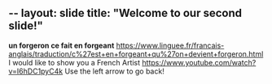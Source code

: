 --
layout: slide 
title: "Welcome to our second slide!"
---
**un forgeron ce fait en forgeant** https://www.linguee.fr/francais-anglais/traduction/c%27est+en+forgeant+qu%27on+devient+forgeron.html  I would like to show you a French Artist https://www.youtube.com/watch?v=I6hDC1pyC4k 
Use the left arrow to go back!
